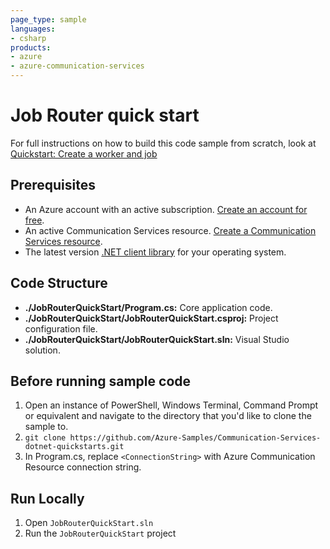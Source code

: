 ```yaml
---
page_type: sample
languages:
- csharp
products:
- azure
- azure-communication-services
---
```


# Job Router quick start

For full instructions on how to build this code sample from scratch, look at [Quickstart: Create a worker and job](https://learn.microsoft.com/azure/communication-services/quickstarts/router/get-started-router?pivots=programming-language-csharp)

## Prerequisites

- An Azure account with an active subscription. [Create an account for free](https://azure.microsoft.com/free/?WT.mc_id=A261C142F).
- An active Communication Services resource. [Create a Communication Services resource](https://docs.microsoft.com/azure/communication-services/quickstarts/create-communication-resource).
- The latest version [.NET client library](https://dotnet.microsoft.com/download/dotnet) for your operating system.

## Code Structure

- **./JobRouterQuickStart/Program.cs:** Core application code.
- **./JobRouterQuickStart/JobRouterQuickStart.csproj:** Project configuration file.
- **./JobRouterQuickStart/JobRouterQuickStart.sln:** Visual Studio solution.

## Before running sample code

1. Open an instance of PowerShell, Windows Terminal, Command Prompt or equivalent and navigate to the directory that you'd like to clone the sample to.
2. `git clone https://github.com/Azure-Samples/Communication-Services-dotnet-quickstarts.git`
3. In Program.cs, replace `<ConnectionString>` with Azure Communication Resource connection string.

## Run Locally

1. Open `JobRouterQuickStart.sln`
2. Run the `JobRouterQuickStart` project
